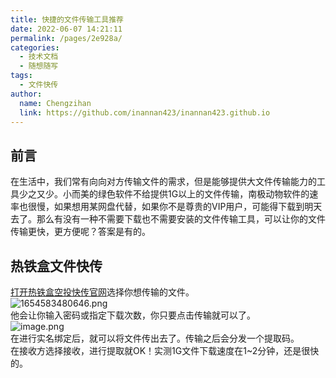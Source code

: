 ```yaml
---
title: 快捷的文件传输工具推荐
date: 2022-06-07 14:21:11
permalink: /pages/2e928a/
categories:
  - 技术文档
  - 随想随写
tags:
  - 文件快传
author: 
  name: Chengzihan
  link: https://github.com/inannan423/inannan423.github.io
---
```

## 前言

在生活中，我们常有向向对方传输文件的需求，但是能够提供大文件传输能力的工具少之又少。小而美的绿色软件不给提供1G以上的文件传输，南极动物软件的速率也很慢，如果想用某网盘代替，如果你不是尊贵的VIP用户，可能得下载到明天去了。那么有没有一种不需要下载也不需要安装的文件传输工具，可以让你的文件传输更快，更方便呢？答案是有的。

## 热铁盒文件快传

[打开热铁盒空投快传官网](https://airportal.cn/)选择你想传输的文件。  
![1654583480646.png](https://jetzihan-img.oss-cn-beijing.aliyuncs.com/blog/img/006SHRs9gy1h2zo10wkykj31hc0prnaj.jpg)  
他会让你输入密码或指定下载次数，你只要点击传输就可以了。  
![image.png](https://jetzihan-img.oss-cn-beijing.aliyuncs.com/blog/img/006SHRs9gy1h2znxeuxk4j30tm0iqq4f.jpg)  
在进行实名绑定后，就可以将文件传出去了。传输之后会分发一个提取码。  
在接收方选择接收，进行提取就OK！实测1G文件下载速度在1~2分钟，还是很快的。  
